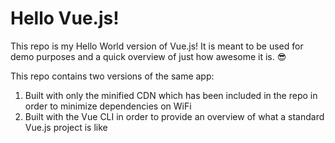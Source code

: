 # Hello Vue.js!

This repo is my Hello World version of Vue.js! It is meant to be used for demo purposes and a quick overview of just how awesome it is. 😎

This repo contains two versions of the same app:

1. Built with only the minified CDN which has been included in the repo in order to minimize dependencies on WiFi
2. Built with the Vue CLI in order to provide an overview of what a standard Vue.js project is like
